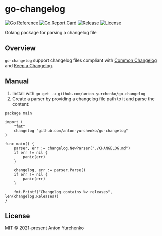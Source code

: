 # go-changelog

[![Go Reference](https://pkg.go.dev/badge/github.com/anton-yurchenko/go-changelog.svg)](https://pkg.go.dev/github.com/anton-yurchenko/go-changelog)
[![Go Report Card](https://goreportcard.com/badge/github.com/anton-yurchenko/go-changelog)](https://goreportcard.com/report/github.com/anton-yurchenko/go-changelog)
[![Release](https://img.shields.io/github/v/release/anton-yurchenko/go-changelog)](https://github.com/anton-yurchenko/go-changelog/releases/latest)
[![License](https://img.shields.io/github/license/anton-yurchenko/go-changelog)](LICENSE.md)

Golang package for parsing a changelog file

## Overview

`go-changelog` support changelog files compliant with [Common Changelog](https://github.com/vweevers/common-changelog) and [Keep a Changelog](https://keepachangelog.com/).

## Manual

1. Install with `go get -u github.com/anton-yurchenko/go-changelog`
2. Create a parser by providing a changelog file path to it and parse the content:

```golang
package main

import (
    "fmt"
    changelog "github.com/anton-yurchenko/go-changelog"
)

func main() {
    parser, err := changelog.NewParser("./CHANGELOG.md")
    if err != nil {
        panic(err)
    }

    changelog, err := parser.Parse()
    if err != nil {
        panic(err)
    }

    fmt.Printf("Changelog contains %v releases", len(changelog.Releases))
}
```

## License

[MIT](LICENSE.md) © 2021-present Anton Yurchenko
